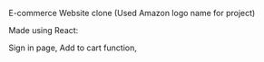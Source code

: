 E-commerce Website clone
(Used Amazon logo name for project)

Made using React:

Sign in page,
Add to cart function,



